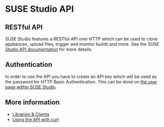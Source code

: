 # SUSE Studio API

## RESTful API

SUSE Studio features a RESTful API over HTTP which can be used to clone
appliances, upload files, trigger and monitor builds and more. See the SUSE
[Studio API documentation][studio-api] for more details.

## Authentication

In order to use the API you have to create an API key which will be used as the
password for HTTP Basic Authentication. This can be done on [the user page
within SUSE Studio][studio-api-key].

## More information

* [Libraries & Clients](libraries_and_clients.html)
* [Using the API with curl](using_api_with_curl.html)


[studio-api]: http://susestudio.com/help/api/v2
[studio-api-key]: http://susestudio.com/user/show_api_key
